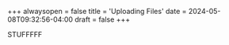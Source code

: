 +++
alwaysopen = false
title = 'Uploading Files'
date = 2024-05-08T09:32:56-04:00
draft = false
+++

STUFFFFF